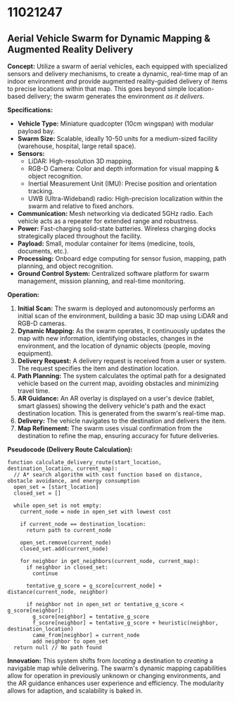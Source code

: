 # 11021247

## Aerial Vehicle Swarm for Dynamic Mapping & Augmented Reality Delivery

**Concept:** Utilize a swarm of aerial vehicles, each equipped with specialized sensors and delivery mechanisms, to create a dynamic, real-time map of an indoor environment *and* provide augmented reality-guided delivery of items to precise locations within that map.  This goes beyond simple location-based delivery; the swarm generates the environment *as it delivers*.

**Specifications:**

*   **Vehicle Type:** Miniature quadcopter (10cm wingspan) with modular payload bay.
*   **Swarm Size:** Scalable, ideally 10-50 units for a medium-sized facility (warehouse, hospital, large retail space).
*   **Sensors:**
    *   LiDAR: High-resolution 3D mapping.
    *   RGB-D Camera: Color and depth information for visual mapping & object recognition.
    *   Inertial Measurement Unit (IMU): Precise position and orientation tracking.
    *   UWB (Ultra-Wideband) radio: High-precision localization within the swarm and relative to fixed anchors.
*   **Communication:** Mesh networking via dedicated 5GHz radio. Each vehicle acts as a repeater for extended range and robustness.
*   **Power:** Fast-charging solid-state batteries. Wireless charging docks strategically placed throughout the facility.
*   **Payload:** Small, modular container for items (medicine, tools, documents, etc.).
*   **Processing:** Onboard edge computing for sensor fusion, mapping, path planning, and object recognition.
*   **Ground Control System:** Centralized software platform for swarm management, mission planning, and real-time monitoring.

**Operation:**

1.  **Initial Scan:** The swarm is deployed and autonomously performs an initial scan of the environment, building a basic 3D map using LiDAR and RGB-D cameras.
2.  **Dynamic Mapping:** As the swarm operates, it continuously updates the map with new information, identifying obstacles, changes in the environment, and the location of dynamic objects (people, moving equipment).
3.  **Delivery Request:** A delivery request is received from a user or system. The request specifies the item and destination location.
4.  **Path Planning:** The system calculates the optimal path for a designated vehicle based on the current map, avoiding obstacles and minimizing travel time.
5.  **AR Guidance:** An AR overlay is displayed on a user's device (tablet, smart glasses) showing the delivery vehicle's path and the exact destination location. This is generated from the swarm's real-time map.
6.  **Delivery:** The vehicle navigates to the destination and delivers the item.
7.  **Map Refinement:** The swarm uses visual confirmation from the destination to refine the map, ensuring accuracy for future deliveries.

**Pseudocode (Delivery Route Calculation):**

```
function calculate_delivery_route(start_location, destination_location, current_map):
  // A* search algorithm with cost function based on distance, obstacle avoidance, and energy consumption
  open_set = [start_location]
  closed_set = []

  while open_set is not empty:
    current_node = node in open_set with lowest cost
    
    if current_node == destination_location:
      return path to current_node
    
    open_set.remove(current_node)
    closed_set.add(current_node)

    for neighbor in get_neighbors(current_node, current_map):
      if neighbor in closed_set:
        continue

      tentative_g_score = g_score[current_node] + distance(current_node, neighbor)
      
      if neighbor not in open_set or tentative_g_score < g_score[neighbor]:
        g_score[neighbor] = tentative_g_score
        f_score[neighbor] = tentative_g_score + heuristic(neighbor, destination_location)
        came_from[neighbor] = current_node
        add neighbor to open_set
  return null // No path found
```

**Innovation:** This system shifts from *locating* a destination to *creating* a navigable map while delivering. The swarm's dynamic mapping capabilities allow for operation in previously unknown or changing environments, and the AR guidance enhances user experience and efficiency. The modularity allows for adaption, and scalability is baked in.